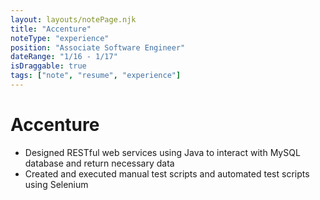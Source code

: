 ```yaml
---
layout: layouts/notePage.njk
title: "Accenture"
noteType: "experience"
position: "Associate Software Engineer"
dateRange: "1/16 - 1/17"
isDraggable: true
tags: ["note", "resume", "experience"]
---
```


# Accenture

- Designed RESTful web services using Java to interact with MySQL database and return necessary data
- Created and executed manual test scripts and automated test scripts using Selenium
